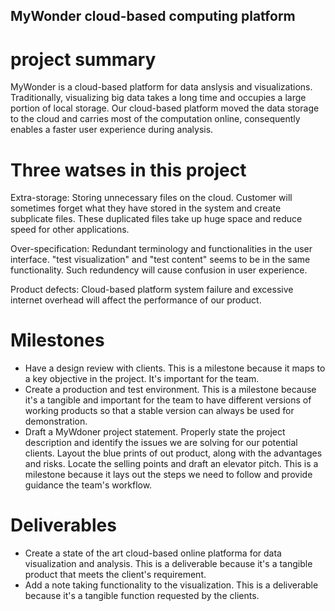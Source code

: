 ## MyWonder cloud-based computing platform  
# project summary
MyWonder is a cloud-based platform for data anslysis and visualizations. Traditionally, visualizing big data takes a long time and occupies a large portion of local storage. Our cloud-based platform moved the data storage to the cloud and carries most of the computation online, consequently enables a faster user experience during analysis.
# Three watses in this project  
Extra-storage: Storing unnecessary files on the cloud. Customer will sometimes forget what they have stored in the system and create subplicate files. These duplicated files take up huge space and reduce speed for other applications.  

Over-specification: Redundant terminology and functionalities in the user interface. "test visualization" and "test content" seems to be in the same functionality. Such redundency will cause confusion in user experience.  

Product defects: Cloud-based platform system failure and excessive internet overhead will affect the performance of our product.  

# Milestones  
* Have a design review with clients. This is a milestone because it maps to a key objective in the project. It's important for the team.  
* Create a production and test environment. This is a milestone because it's a tangible and important for the team to have different versions of working products so that a stable version can always be used for demonstration.  
* Draft a MyWdoner project statement. Properly state the project description and identify the issues we are solving for our potential clients. Layout the blue prints of out product, along with the advantages and risks. Locate the selling points and draft an elevator pitch. This is a milestone because it lays out the steps we need to follow and provide guidance the team's workflow.  

# Deliverables 
* Create a state of the art cloud-based online platforma for data visualization and analysis. This is a deliverable because it's a tangible product that meets the client's requirement.  
* Add a note taking functionality to the visualization. This is a deliverable because it's a tangible function requested by the clients. 
